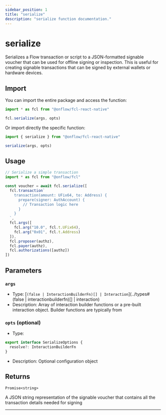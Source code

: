 ```yaml
---
sidebar_position: 1
title: "serialize"
description: "serialize function documentation."
---
```


<!-- THIS DOCUMENT IS AUTO-GENERATED FROM [onflow/fcl-react-native/../fcl-core/src/serialize/index.ts](https://github.com/onflow/fcl-js/tree/master/packages/fcl-react-native/../fcl-core/src/serialize/index.ts). DO NOT EDIT MANUALLY -->

# serialize

Serializes a Flow transaction or script to a JSON-formatted signable voucher that can be
used for offline signing or inspection. This is useful for creating signable transactions that can be
signed by external wallets or hardware devices.

## Import

You can import the entire package and access the function:

```typescript
import * as fcl from "@onflow/fcl-react-native"

fcl.serialize(args, opts)
```

Or import directly the specific function:

```typescript
import { serialize } from "@onflow/fcl-react-native"

serialize(args, opts)
```

## Usage

```typescript
// Serialize a simple transaction
import * as fcl from "@onflow/fcl"

const voucher = await fcl.serialize([
  fcl.transaction`
    transaction(amount: UFix64, to: Address) {
      prepare(signer: AuthAccount) {
        // Transaction logic here
      }
    }
  `,
  fcl.args([
    fcl.arg("10.0", fcl.t.UFix64),
    fcl.arg("0x01", fcl.t.Address)
  ]),
  fcl.proposer(authz),
  fcl.payer(authz),
  fcl.authorizations([authz])
])
```

## Parameters

### `args` 


- Type: [`(false | InteractionBuilderFn)[] | Interaction`](../types#(false | interactionbuilderfn)[] | interaction)
- Description: Array of interaction builder functions or a pre-built interaction object. Builder functions are typically from

### `opts` (optional)


- Type: 
```typescript
export interface SerializeOptions {
  resolve?: InteractionBuilderFn
}
```
- Description: Optional configuration object


## Returns

`Promise<string>`


A JSON string representation of the signable voucher that contains all
the transaction details needed for signing

---